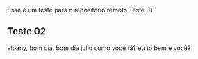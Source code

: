 Esse é um teste para o repositório remoto
Teste 01
## Teste 02

eloany, bom dia. 
bom dia julio
como você tá?
eu to bem e você?
